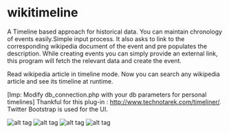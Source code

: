 wikitimeline
============
A Timeline based approach for historical data.
You can maintain chronology of events easily.Simple input process.
It also asks to link to the corresponding wikipedia document of the event and pre populates the description.
While creating events you can simply provide an external link, this program will fetch the relevant data and create the event.

Read wikipedia article in timeline mode. Now you can search any wikipedia article  and see its timeline at runtime.

[Imp: Modify db_connection.php with your db parameters for personal timelines]
Thankful for this plug-in : http://www.technotarek.com/timeliner/.
Twitter Bootstrap is used for the UI.


![alt tag](https://raw.github.com/hritupon/wikitimeline/master/timeline/images/img1.png)
![alt tag](https://raw.github.com/hritupon/wikitimeline/master/timeline/images/img2.png)
![alt tag](https://raw.github.com/hritupon/wikitimeline/master/timeline/images/img4.png)
![alt tag](https://raw.github.com/hritupon/wikitimeline/master/timeline/images/img5.png)

